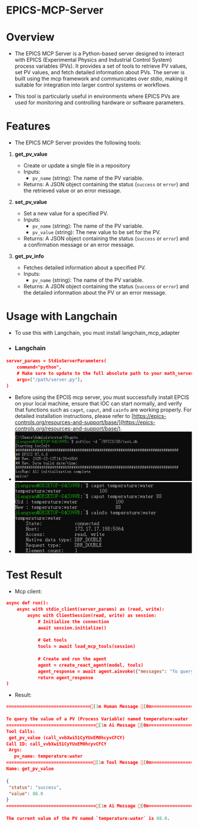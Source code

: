 # EPICS-MCP-Server
# Overview
- The EPICS MCP Server is a Python-based server designed to interact with EPICS (Experimental Physics and Industrial Control System) process variables (PVs). It provides a set of tools to retrieve PV values, set PV values, and fetch detailed information about PVs. The server is built 
  using the mcp framework and communicates over stdio, making it suitable for integration into larger control systems or workflows.

- This tool is particularly useful in environments where EPICS PVs are used for monitoring and controlling hardware or software parameters.

# Features
- The EPICS MCP Server provides the following tools:

1. **get_pv_value**
   - Create or update a single file in a repository
   - Inputs:
     - `pv_name` (string): The name of the PV variable.
   - Returns: A JSON object containing the status (`success` or `error`) and the retrieved value or an error message.

2. **set_pv_value**
   - Set a new value for a specified PV.
   - Inputs:
     - `pv_name` (string): The name of the PV variable.
     - `pv_value` (string): The new value to be set for the PV.
   - Returns: A JSON object containing the status (`success` or `error`) and a confirmation message or an error message.

3. **get_pv_info**
   - Fetches detailed information about a specified PV.
   - Inputs:
     - `pv_name` (string): The name of the PV variable.
   - Returns: A JSON object containing the status (`success` or `error`) and the detailed information about the PV or an error message.
  
# Usage with Langchain
- To use this with Langchain, you must install langchain_mcp_adapter
- ### Langchain

```json
server_params = StdioServerParameters(
    command="python",
    # Make sure to update to the full absolute path to your math_server.py file
    args=["/path/server.py"],
)
```
- Before using the EPCIS mcp server, you must successfully install EPCIS on your local machine, ensure that IOC can start normally, and verify that functions such as `caget`, `caput`, and `cainfo` are working properly. For detailed installation instructions, please refer to [https://epics-controls.org/resources-and-support/base/](https://epics-controls.org/resources-and-support/base/).
- ![softioc](softioc.png)
- ![tools](tools.png)
  
# Test Result
- Mcp cilent:
```json
async def run():
    async with stdio_client(server_params) as (read, write):
        async with ClientSession(read, write) as session:
            # Initialize the connection
            await session.initialize()

            # Get tools
            tools = await load_mcp_tools(session)

            # Create and run the agent
            agent = create_react_agent(model, tools)
            agent_response = await agent.ainvoke({"messages": "To query the value of a PV (Process Variable) named "temperature:water""})
            return agent_response
)
```



- Result:
 ```json
================================[1m Human Message [0m=================================

To query the value of a PV (Process Variable) named temperature:water
==================================[1m Ai Message [0m==================================
Tool Calls:
  get_pv_value (call_vvbXwi51CyYUxEM0hcyvCFCY)
 Call ID: call_vvbXwi51CyYUxEM0hcyvCFCY
  Args:
    pv_name: temperature:water
=================================[1m Tool Message [0m=================================
Name: get_pv_value

{
  "status": "success",
  "value": 88.0
}
==================================[1m Ai Message [0m==================================

The current value of the PV named `temperature:water` is 88.0.
```

